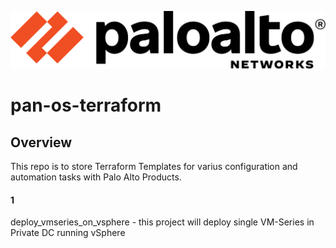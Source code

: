 [![N|Solid](./images/paloaltonetworks_logo.png)](https://www.paloaltonetworks.com/)

# pan-os-terraform

## Overview 
This repo is to store Terraform Templates for varius configuration and automation tasks with Palo Alto Products.

#### 1
deploy_vmseries_on_vsphere - this project will deploy single VM-Series in Private DC running vSphere

